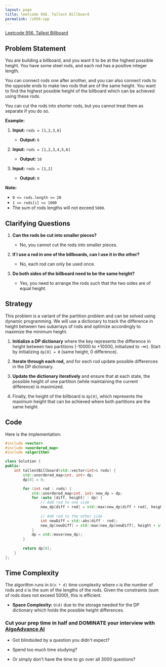 ```yaml
---
layout: page
title: leetcode 956. Tallest Billboard
permalink: /s956-cpp
---
```

[Leetcode 956. Tallest Billboard](https://algoadvance.github.io/algoadvance/l956)
## Problem Statement

You are building a billboard, and you want it to be at the highest possible height. You have some steel rods, and each rod has a positive integer length.

You can connect rods one after another, and you can also connect rods to the opposite ends to make two rods that are of the same height. You want to find the highest possible height of the billboard which can be achieved using these rods.

You can cut the rods into shorter rods, but you cannot treat them as separate if you do so.

**Example:**

1. **Input:** `rods = [1,2,3,6]`
   - **Output:** `6`
   
2. **Input:** `rods = [1,2,3,4,5,6]`
   - **Output:** `10`
   
3. **Input:** `rods = [1,2]`
   - **Output:** `0`

**Note:**

- `0 <= rods.length <= 20`
- `1 <= rods[i] <= 1000`
- The sum of rods lengths will not exceed `5000`.

## Clarifying Questions

1. **Can the rods be cut into smaller pieces?**
   - No, you cannot cut the rods into smaller pieces.

2. **If I use a rod in one of the billboards, can I use it in the other?**
   - No, each rod can only be used once.

3. **Do both sides of the billboard need to be the same height?**
   - Yes, you need to arrange the rods such that the two sides are of equal height.

## Strategy

This problem is a variant of the partition problem and can be solved using dynamic programming. We will use a dictionary to track the difference in height between two subarrays of rods and optimize accordingly to maximize the minimum height.

1. **Initialize a DP dictionary** where the key represents the difference in height between two partitions (-10000 to +10000, initialized to -∞). Start by initializing `dp[0] = 0` (same height, 0 difference).
   
2. **Iterate through each rod,** and for each rod update possible differences in the DP dictionary.

3. **Update the dictionary iteratively** and ensure that at each state, the possible height of one partition (while maintaining the current difference) is maximized.

4. Finally, the height of the billboard is `dp[0]`, which represents the maximum height that can be achieved where both partitions are the same height.

## Code

Here is the implementation:

```cpp
#include <vector>
#include <unordered_map>
#include <algorithm>

class Solution {
public:
    int tallestBillboard(std::vector<int>& rods) {
        std::unordered_map<int, int> dp;
        dp[0] = 0;

        for (int rod : rods) {
            std::unordered_map<int, int> new_dp = dp;
            for (auto [diff, height] : dp) {
                // Add rod to one side
                new_dp[diff + rod] = std::max(new_dp[diff + rod], height);
                
                // Add rod to the other side
                int newDiff = std::abs(diff - rod);
                new_dp[newDiff] = std::max(new_dp[newDiff], height + std::min(diff, rod));
            }
            dp = std::move(new_dp);
        }
        
        return dp[0];
    }
};
```

## Time Complexity

The algorithm runs in `O(n * d)` time complexity where `n` is the number of rods and `d` is the sum of the lengths of the rods. Given the constraints (sum of rods does not exceed 5000), this is efficient.

- **Space Complexity:** `O(d)` due to the storage needed for the DP dictionary which holds the possible height differences.


### Cut your prep time in half and DOMINATE your interview with [AlgoAdvance AI](https://algoAdvance.com)

- Got blindsided by a question you didn't expect?

- Spend too much time studying?

- Or simply don't have the time to go over all 3000 questions?

